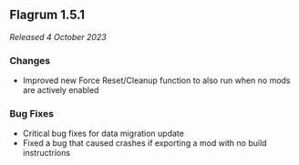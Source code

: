 ## Flagrum 1.5.1

_Released 4 October 2023_

### Changes

- Improved new Force Reset/Cleanup function to also run when no mods are actively enabled

### Bug Fixes

- Critical bug fixes for data migration update
- Fixed a bug that caused crashes if exporting a mod with no build instructrions


